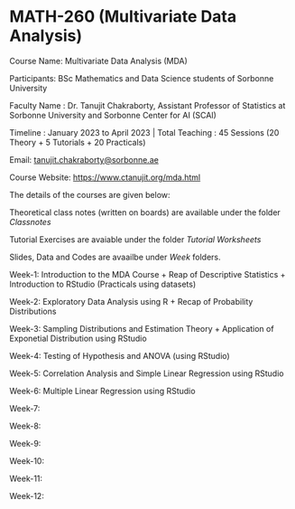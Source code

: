 # MATH-260 (Multivariate Data Analysis)
Course Name: Multivariate Data Analysis (MDA)

Participants: BSc Mathematics and Data Science students of Sorbonne University

Faculty Name : Dr. Tanujit Chakraborty, Assistant Professor of Statistics at Sorbonne University and Sorbonne Center for AI (SCAI)

Timeline : January 2023 to April 2023 | Total Teaching : 45 Sessions (20 Theory + 5 Tutorials + 20 Practicals)

Email: tanujit.chakraborty@sorbonne.ae

Course Website: https://www.ctanujit.org/mda.html

The details of the courses are given below:

Theoretical class notes (written on boards) are available under the folder *Classnotes*

Tutorial Exercises are avaiable under the folder *Tutorial Worksheets*

Slides, Data and Codes are avaailbe under *Week* folders.  

Week-1: Introduction to the MDA Course + Reap of Descriptive Statistics + Introduction to RStudio (Practicals using datasets)

Week-2: Exploratory Data Analysis using R + Recap of Probability Distributions

Week-3: Sampling Distributions and Estimation Theory + Application of Exponetial Distribution using RStudio

Week-4: Testing of Hypothesis and ANOVA (using RStudio)

Week-5: Correlation Analysis and Simple Linear Regression using RStudio

Week-6: Multiple Linear Regression using RStudio

Week-7:

Week-8:

Week-9:

Week-10:

Week-11:

Week-12:
